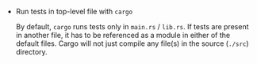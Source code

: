 + Run tests in top-level file with `cargo`

  By default, `cargo` runs tests only in `main.rs` / `lib.rs`. If tests are present in another file, it has to be referenced as a module in either of the default files. Cargo will not just compile any file(s) in the source (`./src`) directory.

